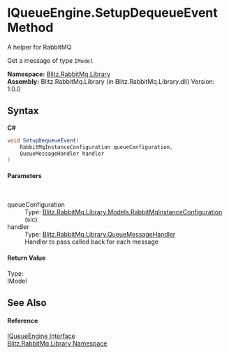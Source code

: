 # IQueueEngine.SetupDequeueEvent Method 
A helper for RabbitMQ 

Get a message of type `IModel`

**Namespace:**&nbsp;<a href="f6e00f21-ec8a-8742-25dd-f94a41f35c7c.md">Blitz.RabbitMq.Library</a><br />**Assembly:**&nbsp;Blitz.RabbitMq.Library (in Blitz.RabbitMq.Library.dll) Version: 1.0.0

## Syntax

**C#**<br />
``` C#
void SetupDequeueEvent(
	RabbitMqInstanceConfiguration queueConfiguration,
	QueueMessageHandler handler
)
```


#### Parameters
&nbsp;<dl><dt>queueConfiguration</dt><dd>Type: <a href="bc1ca943-d40a-1fc4-5ffa-53d98b488acf.md">Blitz.RabbitMq.Library.Models.RabbitMqInstanceConfiguration</a><br />(sic)</dd><dt>handler</dt><dd>Type: <a href="d61f53b6-f6fd-a2a6-e199-3d51044b40da.md">Blitz.RabbitMq.Library.QueueMessageHandler</a><br />Handler to pass called back for each message</dd></dl>

#### Return Value
Type: <br />IModel

## See Also


#### Reference
<a href="a4afde45-3699-1078-58f4-5918c6b33139.md">IQueueEngine Interface</a><br /><a href="f6e00f21-ec8a-8742-25dd-f94a41f35c7c.md">Blitz.RabbitMq.Library Namespace</a><br />